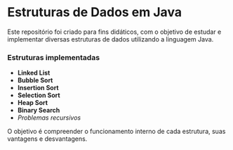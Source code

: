 # Estruturas de Dados em Java

Este repositório foi criado para fins didáticos, com o objetivo de estudar e implementar diversas estruturas de dados utilizando a linguagem Java.

### Estruturas implementadas
- **Linked List**
- **Bubble Sort**
- **Insertion Sort**
- **Selection Sort**
- **Heap Sort**
- **Binary Search**
- *Problemas recursivos*

O objetivo é compreender o funcionamento interno de cada estrutura, suas vantagens e desvantagens.
